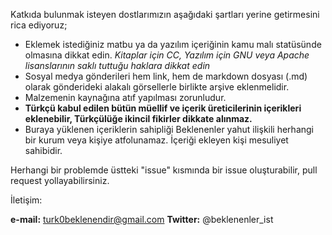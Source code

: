 Katkıda bulunmak isteyen dostlarımızın aşağıdaki şartları yerine getirmesini rica ediyoruz;

- Eklemek istediğiniz matbu ya da yazılım içeriğinin kamu malı statüsünde olmasına dikkat edin. *Kitaplar için CC, Yazılım için GNU veya Apache lisanslarının saklı tuttuğu haklara dikkat edin*
- Sosyal medya gönderileri hem link, hem de markdown dosyası (.md) olarak gönderideki alakalı görsellerle birlikte arşive eklenmelidir.
- Malzemenin kaynağına atıf yapılması zorunludur.
- **Türkçü kabul edilen bütün müellif ve içerik üreticilerinin içerikleri eklenebilir, Türkçülüğe ikincil fikirler dikkate alınmaz.**
- Buraya yüklenen içeriklerin sahipliği Beklenenler yahut ilişkili herhangi bir kurum veya kişiye atfolunamaz. İçeriği ekleyen kişi mesuliyet sahibidir.

Herhangi bir problemde üstteki "issue" kısmında bir issue oluşturabilir, pull request yollayabilirsiniz.


İletişim: 

**e-mail:** turk0beklenendir@gmail.com
**Twitter:** @beklenenler_ist
